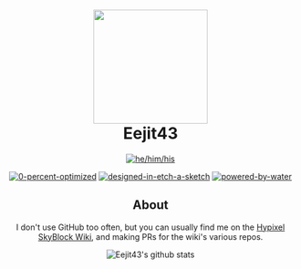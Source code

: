 <h1 align = "center">
	<img src="https://i.imgur.com/6ivDyeB.jpeg" width="200" height="200">
	<br>
	Eejit43
</h1>

<div align="center">

[![he/him/his](https://img.shields.io/badge/Pronouns:-He/Him/His-blue?style=for-the-badge)]()
	
[![0-percent-optimized](https://forthebadge.com/images/badges/0-percent-optimized.svg)]()
[![designed-in-etch-a-sketch](https://forthebadge.com/images/badges/designed-in-etch-a-sketch.svg)]()
[![powered-by-water](https://forthebadge.com/images/badges/powered-by-water.svg)]()

## About

I don't use GitHub too often, but you can usually find me on the [Hypixel SkyBlock Wiki](https://hypixel-skyblock.fandom.com/wiki/Hypixel_SkyBlock_Wiki), and making PRs for the wiki's various repos.
  
![Eejit43's github stats](https://github-readme-stats.vercel.app/api?username=Eejit43&count_private=true&show_icons=true&theme=gotham)

</div>
